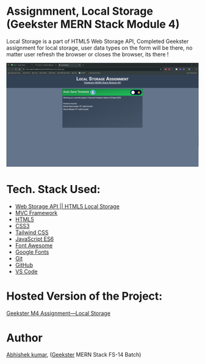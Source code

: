 # Assignmnent, Local Storage (Geekster MERN Stack Module 4)
Local Storage is a part of HTML5 Web Storage API, Completed Geekster assignment for local storage, user data types on the form will be there, no matter user refresh the browser or closes the browser, its there !

![](thumbnail.png)
<!-- ![](mvcDiagram.png) -->

# Tech. Stack Used:
+ [Web Storage API || HTML5 Local Storage](https://developer.mozilla.org/en-US/docs/Web/API/Window/localStorage)
+ [MVC Framework](https://en.wikipedia.org/wiki/Model%E2%80%93view%E2%80%93controller)
+ [HTML5](https://en.wikipedia.org/wiki/HTML5)
+ [CSS3](https://en.wikipedia.org/wiki/CSS)
+ [Tailwind CSS](https://tailwindcss.com/)
+ [JavaScript ES6](https://en.wikipedia.org/wiki/JavaScript)
+ [Font Awesome](https://fontawesome.com/icons)
+ [Google Fonts](https://fonts.google.com/)
+ [Git](https://en.wikipedia.org/wiki/Git)
+ [GitHub](https://github.com/)
+ [VS Code](https://code.visualstudio.com/)

# Hosted Version of the Project:
[Geekster M4 Assignment&mdash;Local Storage](https://alex21c.github.io/GeeksterM4AssignmentLocalStorage/)

# Author
[Abhishek kumar](https://www.linkedin.com/in/alex21c/), ([Geekster](https://geekster.in/) MERN Stack FS-14 Batch)
